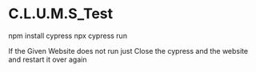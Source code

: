 # C.L.U.M.S_Test


npm install cypress
npx cypress run

If the Given Website does not run just Close the cypress and the website and restart it over again
